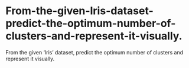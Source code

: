 # From-the-given-Iris-dataset-predict-the-optimum-number-of-clusters-and-represent-it-visually.
From the given ‘Iris’ dataset, predict the optimum number of  clusters and represent it visually.
